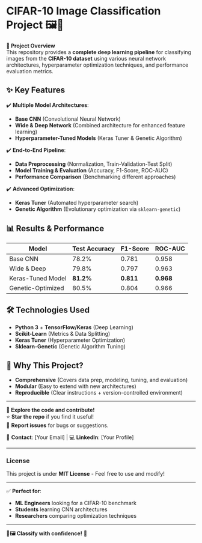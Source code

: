 # **CIFAR-10 Image Classification Project** 🖼️🤖  

**🎯 Project Overview**  
This repository provides a **complete deep learning pipeline** for classifying images from the **CIFAR-10 dataset** using various neural network architectures, hyperparameter optimization techniques, and performance evaluation metrics.  

## **✨ Key Features**  
✔️ **Multiple Model Architectures**:  
- **Base CNN** (Convolutional Neural Network)  
- **Wide & Deep Network** (Combined architecture for enhanced feature learning)  
- **Hyperparameter-Tuned Models** (Keras Tuner & Genetic Algorithm)  

✔️ **End-to-End Pipeline**:  
- **Data Preprocessing** (Normalization, Train-Validation-Test Split)  
- **Model Training & Evaluation** (Accuracy, F1-Score, ROC-AUC)  
- **Performance Comparison** (Benchmarking different approaches)  

✔️ **Advanced Optimization**:  
- **Keras Tuner** (Automated hyperparameter search)  
- **Genetic Algorithm** (Evolutionary optimization via `sklearn-genetic`)  



## **📊 Results & Performance**  
| Model                | Test Accuracy | F1-Score | ROC-AUC |
|----------------------|--------------|----------|---------|
| Base CNN             | 78.2%        | 0.781    | 0.958   |
| Wide & Deep          | 79.8%        | 0.797    | 0.963   |
| Keras-Tuned Model    | **81.2%**    | **0.811**| **0.968** |
| Genetic-Optimized    | 80.5%        | 0.804    | 0.966   |

## **🛠️ Technologies Used**  
- **Python 3** + **TensorFlow/Keras** (Deep Learning)  
- **Scikit-Learn** (Metrics & Data Splitting)  
- **Keras Tuner** (Hyperparameter Optimization)  
- **Sklearn-Genetic** (Genetic Algorithm Tuning)  


## **📌 Why This Project?**  
- **Comprehensive** (Covers data prep, modeling, tuning, and evaluation)  
- **Modular** (Easy to extend with new architectures)  
- **Reproducible** (Clear instructions + version-controlled environment)  

---
**🔗 Explore the code and contribute!**  
⭐ **Star the repo** if you find it useful!  
🐛 **Report issues** for bugs or suggestions.  

📧 **Contact**: [Your Email] | 💻 **LinkedIn**: [Your Profile]  

---
### **License**  
This project is under **MIT License** - Feel free to use and modify!  

---

✅ **Perfect for**:  
- **ML Engineers** looking for a CIFAR-10 benchmark  
- **Students** learning CNN architectures  
- **Researchers** comparing optimization techniques  

---

**🎨🖼️ Classify with confidence!** 🚀
